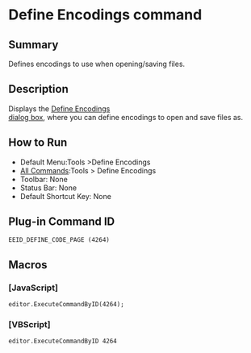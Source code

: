 # Define Encodings command

## Summary

Defines encodings to use when opening/saving files.

## Description

Displays the [Define Encodings \
dialog box](../../dlg/encodings/index), where you can define encodings to open and save files as.

## How to Run

- Default Menu:Tools \>Define Encodings
- [All Commands](all_commands):Tools >
Define Encodings
- Toolbar: None
- Status Bar: None
- Default Shortcut Key: None

## Plug-in Command ID

```
EEID_DEFINE_CODE_PAGE (4264)```

## Macros

### \[JavaScript\]

```
editor.ExecuteCommandByID(4264);
```

### \[VBScript\]

```
editor.ExecuteCommandByID 4264
```
